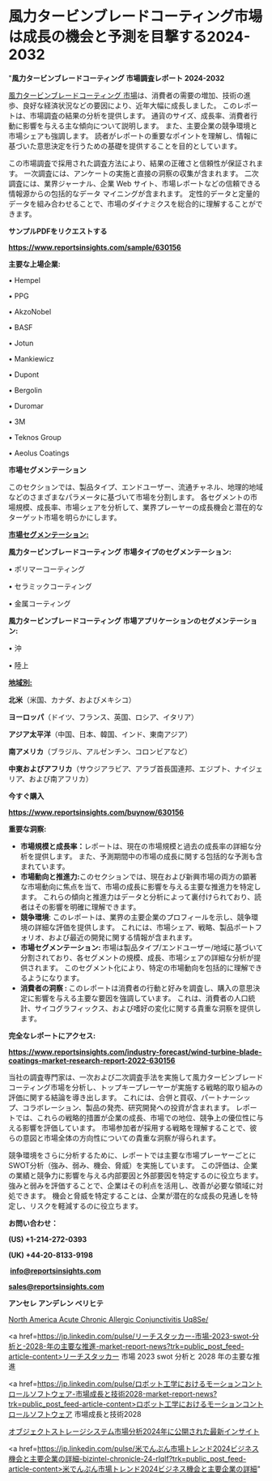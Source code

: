# 風力タービンブレードコーティング市場は成長の機会と予測を目撃する2024-2032

"<strong>風力タービンブレードコーティング 市場調査レポート 2024-2032</strong>

<a href=https://www.reportsinsights.com/sample/630156>風力タービンブレードコーティング 市場</a>は、消費者の需要の増加、技術の進歩、良好な経済状況などの要因により、近年大幅に成長しました。 このレポートは、市場調査の結果の分析を提供します。 通貨のサイズ、成長率、消費者行動に影響を与える主な傾向について説明します。 また、主要企業の競争環境と市場シェアも強調します。 読者がレポートの重要なポイントを理解し、情報に基づいた意思決定を行うための基礎を提供することを目的としています。

この市場調査で採用された調査方法により、結果の正確さと信頼性が保証されます。 一次調査には、アンケートの実施と直接の洞察の収集が含まれます。 二次調査には、業界ジャーナル、企業 Web サイト、市場レポートなどの信頼できる情報源からの包括的なデータ マイニングが含まれます。 定性的データと定量的データを組み合わせることで、市場のダイナミクスを総合的に理解することができます。

<strong><b>サンプルPDFをリクエストする</b></strong>

<a href=https://www.reportsinsights.com/sample/630156><strong><u>https://www.reportsinsights.com/sample/630156</u></strong></a>

<strong>主要な上場企業:</strong>

• Hempel

• PPG

• AkzoNobel

• BASF

• Jotun

• Mankiewicz

• Dupont

• Bergolin

• Duromar

• 3M

• Teknos Group

• Aeolus Coatings

<strong>市場セグメンテーション</strong>

このセクションでは、製品タイプ、エンドユーザー、流通チャネル、地理的地域などのさまざまなパラメータに基づいて市場を分割します。 各セグメントの市場規模、成長率、市場シェアを分析して、業界プレーヤーの成長機会と潜在的なターゲット市場を明らかにします。

<strong><u>市場セグメンテーション</u></strong><strong><u>:</u></strong>

<strong>風力タービンブレードコーティング 市場タイプのセグメンテーション:</strong>

• ポリマーコーティング

• セラミックコーティング

• 金属コーティング

<strong>風力タービンブレードコーティング 市場アプリケーションのセグメンテーション:</strong>

• 沖

• 陸上

<strong><u>地域別</u></strong><strong><u>:</u></strong>

<strong>北米</strong>（米国、カナダ、およびメキシコ）

<strong>ヨーロッパ</strong>（ドイツ、フランス、英国、ロシア、イタリア）

<strong>アジア太平洋</strong>（中国、日本、韓国、インド、東南アジア）

<strong>南アメリカ</strong>（ブラジル、アルゼンチン、コロンビアなど）

<strong>中東およびアフリカ</strong>（サウジアラビア、アラブ首長国連邦、エジプト、ナイジェリア、および南アフリカ）

<strong>今すぐ購入</strong>

<a href=https://www.reportsinsights.com/buynow/630156><strong><u>https://www.reportsinsights.com/buynow/630156</u></strong></a>

<strong>重要な洞察:</strong>
<ul>
  <li><strong>市場規模と成長率：</strong>レポートは、現在の市場規模と過去の成長率の詳細な分析を提供します。 また、予測期間中の市場の成長に関する包括的な予測も含まれています。</li>
  <li><strong>市場動向と推進力:</strong>このセクションでは、現在および新興市場の両方の顕著な市場動向に焦点を当て、市場の成長に影響を与える主要な推進力を特定します。 これらの傾向と推進力はデータと分析によって裏付けられており、読者はその影響を明確に理解できます。</li>
  <li><strong>競争環境</strong>: このレポートは、業界の主要企業のプロフィールを示し、競争環境の詳細な評価を提供します。 これには、市場シェア、戦略、製品ポートフォリオ、および最近の開発に関する情報が含まれます。</li>
  <li><strong>市場セグメンテーション: </strong>市場は製品タイプ/エンドユーザー/地域に基づいて分割されており、各セグメントの規模、成長、市場シェアの詳細な分析が提供されます。 このセグメント化により、特定の市場動向を包括的に理解できるようになります。</li>
  <li><strong>消費者の洞察 : </strong>このレポートは消費者の行動と好みを調査し、購入の意思決定に影響を与える主要な要因を強調しています。 これは、消費者の人口統計、サイコグラフィックス、および嗜好の変化に関する貴重な洞察を提供します。</li>
</ul>
<strong>完全なレポートにアクセス:</strong>

<a href=https://www.reportsinsights.com/industry-forecast/wind-turbine-blade-coatings-market-research-report-2022-630156><strong><u><b>https://www.reportsinsights.com/industry-forecast/wind-turbine-blade-coatings-market-research-report-2022-630156</b></u></strong></a>

当社の調査専門家は、一次および二次調査手法を実施して風力タービンブレードコーティング市場を分析し、トップキープレーヤーが実施する戦略的取り組みの評価に関する結論を導き出します。 これには、合併と買収、パートナーシップ、コラボレーション、製品の発売、研究開発への投資が含まれます。 レポートでは、これらの戦略的措置が企業の成長、市場での地位、競争上の優位性に与える影響を評価しています。 市場参加者が採用する戦略を理解することで、彼らの意図と市場全体の方向性についての貴重な洞察が得られます。

競争環境をさらに分析するために、レポートでは主要な市場プレーヤーごとにSWOT分析（強み、弱み、機会、脅威）を実施しています。 この評価は、企業の業績と競争力に影響を与える内部要因と外部要因を特定するのに役立ちます。 強みと弱みを評価することで、企業はその利点を活用し、改善が必要な領域に対処できます。 機会と脅威を特定することは、企業が潜在的な成長の見通しを特定し、リスクを軽減するのに役立ちます。

<strong>お問い合わせ：</strong>

<strong>(US) +1-214-272-0393</strong>

<strong>(UK) +44-20-8133-9198</strong>

<strong> </strong><a href=info@reportsinsights.com><strong><u>info@reportsinsights.com</u></strong></a>

<a href=sales@reportsinsights.com><strong><u>sales@reportsinsights.com</u></strong></a>

<strong>アンセレ アンデレン ベリヒテ</strong>

<a href=https://www.linkedin.com/pulse/north-america-acute-chronic-allergic-conjunctivitis-uq8se/>North America Acute Chronic Allergic Conjunctivitis Uq8Se/</a>

<a href=https://jp.linkedin.com/pulse/リーチスタッカー-市場-2023-swot-分析と-2028-年の主要な推進-market-report-news?trk=public_post_feed-article-content>リーチスタッカー 市場 2023 swot 分析と 2028 年の主要な推進</a>

<a href=https://jp.linkedin.com/pulse/ロボット工学におけるモーションコントロールソフトウェア-市場成長と技術2028-market-report-news?trk=public_post_feed-article-content>ロボット工学におけるモーションコントロールソフトウェア 市場成長と技術2028</a>

<a href=https://www.linkedin.com/pulse/オブジェクトストレージシステム市場分析2024年に公開された最新インサイト-reportsinsights-pvt-ltd-cc5ff/>オブジェクトストレージシステム市場分析2024年に公開された最新インサイト</a>

<a href=https://jp.linkedin.com/pulse/米でんぷん市場トレンド2024ビジネス機会と主要企業の詳細-bizintel-chronicle-24-rlqlf?trk=public_post_feed-article-content>米でんぷん市場トレンド2024ビジネス機会と主要企業の詳細</a>"

